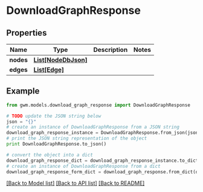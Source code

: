 # DownloadGraphResponse


## Properties
Name | Type | Description | Notes
------------ | ------------- | ------------- | -------------
**nodes** | [**List[NodeDbJson]**](NodeDbJson.md) |  | 
**edges** | [**List[Edge]**](Edge.md) |  | 

## Example

```python
from gwm.models.download_graph_response import DownloadGraphResponse

# TODO update the JSON string below
json = "{}"
# create an instance of DownloadGraphResponse from a JSON string
download_graph_response_instance = DownloadGraphResponse.from_json(json)
# print the JSON string representation of the object
print DownloadGraphResponse.to_json()

# convert the object into a dict
download_graph_response_dict = download_graph_response_instance.to_dict()
# create an instance of DownloadGraphResponse from a dict
download_graph_response_form_dict = download_graph_response.from_dict(download_graph_response_dict)
```
[[Back to Model list]](../README.md#documentation-for-models) [[Back to API list]](../README.md#documentation-for-api-endpoints) [[Back to README]](../README.md)


